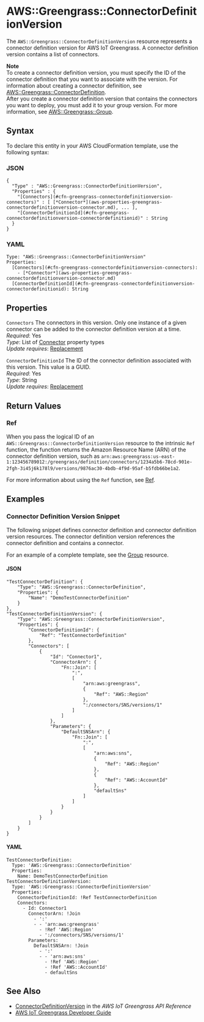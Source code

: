 # AWS::Greengrass::ConnectorDefinitionVersion<a name="aws-resource-greengrass-connectordefinitionversion"></a>

The `AWS::Greengrass::ConnectorDefinitionVersion` resource represents a connector definition version for AWS IoT Greengrass\. A connector definition version contains a list of connectors\.

**Note**  
To create a connector definition version, you must specify the ID of the connector definition that you want to associate with the version\. For information about creating a connector definition, see [AWS::Greengrass::ConnectorDefinition](aws-resource-greengrass-connectordefinition.md)\.  
After you create a connector definition version that contains the connectors you want to deploy, you must add it to your group version\. For more information, see [AWS::Greengrass::Group](aws-resource-greengrass-group.md)\.

## Syntax<a name="aws-resource-greengrass-connectordefinitionversion-syntax"></a>

To declare this entity in your AWS CloudFormation template, use the following syntax:

### JSON<a name="aws-resource-greengrass-connectordefinitionversion-syntax.json"></a>

```
{
  "Type" : "AWS::Greengrass::ConnectorDefinitionVersion",
  "Properties" : {
    "[Connectors](#cfn-greengrass-connectordefinitionversion-connectors)" : [ [*Connector*](aws-properties-greengrass-connectordefinitionversion-connector.md), ... ],
    "[ConnectorDefinitionId](#cfn-greengrass-connectordefinitionversion-connectordefinitionid)" : String
  }
}
```

### YAML<a name="aws-resource-greengrass-connectordefinitionversion-syntax.yaml"></a>

```
Type: "AWS::Greengrass::ConnectorDefinitionVersion"
Properties:
  [Connectors](#cfn-greengrass-connectordefinitionversion-connectors): 
    - [*Connector*](aws-properties-greengrass-connectordefinitionversion-connector.md)
  [ConnectorDefinitionId](#cfn-greengrass-connectordefinitionversion-connectordefinitionid): String
```

## Properties<a name="aws-resource-greengrass-connectordefinitionversion-properties"></a>

`Connectors`  <a name="cfn-greengrass-connectordefinitionversion-connectors"></a>
The connectors in this version\. Only one instance of a given connector can be added to the connector definition version at a time\.  
 *Required*: Yes  
 *Type*: List of [Connector](aws-properties-greengrass-connectordefinitionversion-connector.md) property types  
 *Update requires*: [Replacement](using-cfn-updating-stacks-update-behaviors.md#update-replacement) 

`ConnectorDefinitionId`  <a name="cfn-greengrass-connectordefinitionversion-connectordefinitionid"></a>
The ID of the connector definition associated with this version\. This value is a GUID\.  
 *Required*: Yes  
 *Type*: String  
 *Update requires*: [Replacement](using-cfn-updating-stacks-update-behaviors.md#update-replacement) 

## Return Values<a name="aws-resource-greengrass-connectordefinitionversion-returnvalues"></a>

### Ref<a name="aws-resource-greengrass-connectordefinitionversion-ref"></a>

When you pass the logical ID of an `AWS::Greengrass::ConnectorDefinitionVersion` resource to the intrinsic `Ref` function, the function returns the Amazon Resource Name \(ARN\) of the connector definition version, such as `arn:aws:greengrass:us-east-1:123456789012:/greengrass/definition/connectors/1234a5b6-78cd-901e-2fgh-3i45j6k178l9/versions/9876ac30-4bdb-4f9d-95af-b5fdb66be1a2`\. 

For more information about using the `Ref` function, see [Ref](intrinsic-function-reference-ref.md)\. 

## Examples<a name="aws-resource-greengrass-connectordefinitionversion-examples"></a>

### Connector Definition Version Snippet<a name="aws-resource-greengrass-connectordefinitionversion-example1"></a>

The following snippet defines connector definition and connector definition version resources\. The connector definition version references the connector definition and contains a connector\.

For an example of a complete template, see the [Group](aws-resource-greengrass-group.md#aws-resource-greengrass-group-examples) resource\.

#### JSON<a name="aws-resource-greengrass-connectordefinitionversion-example1.json"></a>

```
"TestConnectorDefinition": {
    "Type": "AWS::Greengrass::ConnectorDefinition",
    "Properties": {
        "Name": "DemoTestConnectorDefinition"
    }
},
"TestConnectorDefinitionVersion": {
    "Type": "AWS::Greengrass::ConnectorDefinitionVersion",
    "Properties": {
        "ConnectorDefinitionId": {
            "Ref": "TestConnectorDefinition"
        },
        "Connectors": [
            {
                "Id": "Connector1",
                "ConnectorArn": {
                    "Fn::Join": [
                        ":",
                        [
                            "arn:aws:greengrass",
                            {
                                "Ref": "AWS::Region"
                            },
                            ":/connectors/SNS/versions/1"
                        ]
                    ]
                },
                "Parameters": {
                    "DefaultSNSArn": {
                        "Fn::Join": [
                            ":",
                            [
                                "arn:aws:sns",
                                {
                                    "Ref": "AWS::Region"
                                },
                                {
                                    "Ref": "AWS::AccountId"
                                },
                                "defaultSns"
                            ]
                        ]
                    }
                }
            }
        ]
    }
}
```

#### YAML<a name="aws-resource-greengrass-connectordefinitionversion-example1.yaml"></a>

```
TestConnectorDefinition:
  Type: 'AWS::Greengrass::ConnectorDefinition'
  Properties:
    Name: DemoTestConnectorDefinition
TestConnectorDefinitionVersion:
  Type: 'AWS::Greengrass::ConnectorDefinitionVersion'
  Properties:
    ConnectorDefinitionId: !Ref TestConnectorDefinition
    Connectors:
      - Id: Connector1
        ConnectorArn: !Join 
          - ':'
          - - 'arn:aws:greengrass'
            - !Ref 'AWS::Region'
            - ':/connectors/SNS/versions/1'
        Parameters:
          DefaultSNSArn: !Join 
            - ':'
            - - 'arn:aws:sns'
              - !Ref 'AWS::Region'
              - !Ref 'AWS::AccountId'
              - defaultSns
```

## See Also<a name="aws-resource-greengrass-connectordefinitionversion-seealso"></a>
+ [ConnectorDefinitionVersion](https://docs.aws.amazon.com/greengrass/latest/apireference/definitions-connectordefinitionversion.html) in the *AWS IoT Greengrass API Reference*
+ [AWS IoT Greengrass Developer Guide](https://docs.aws.amazon.com/greengrass/latest/developerguide/)